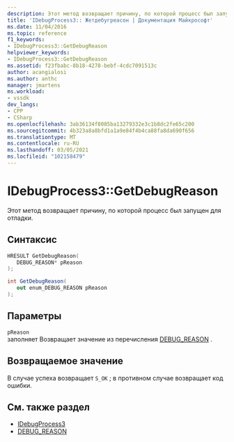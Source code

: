 ```yaml
---
description: Этот метод возвращает причину, по которой процесс был запущен для отладки.
title: 'IDebugProcess3:: Жетдебугреасон | Документация Майкрософт'
ms.date: 11/04/2016
ms.topic: reference
f1_keywords:
- IDebugProcess3::GetDebugReason
helpviewer_keywords:
- IDebugProcess3::GetDebugReason
ms.assetid: f23fbabc-8b18-4278-bebf-4cdc7091513c
author: acangialosi
ms.author: anthc
manager: jmartens
ms.workload:
- vssdk
dev_langs:
- CPP
- CSharp
ms.openlocfilehash: 3ab36134f8085ba13279332e3c1b8dc2fe65c200
ms.sourcegitcommit: 4b323a8a8bfd1a1a9e84f4b4ca88fa8da690f656
ms.translationtype: MT
ms.contentlocale: ru-RU
ms.lasthandoff: 03/05/2021
ms.locfileid: "102158479"
---
```

# <a name="idebugprocess3getdebugreason"></a>IDebugProcess3::GetDebugReason
Этот метод возвращает причину, по которой процесс был запущен для отладки.

## <a name="syntax"></a>Синтаксис

```cpp
HRESULT GetDebugReason(
   DEBUG_REASON* pReason
);
```

```csharp
int GetDebugReason(
   out enum_DEBUG_REASON pReason
);
```

## <a name="parameters"></a>Параметры
`pReason`\
заполняет Возвращает значение из перечисления [DEBUG_REASON](../../../extensibility/debugger/reference/debug-reason.md) .

## <a name="return-value"></a>Возвращаемое значение
 В случае успеха возвращает `S_OK` ; в противном случае возвращает код ошибки.

## <a name="see-also"></a>См. также раздел
- [IDebugProcess3](../../../extensibility/debugger/reference/idebugprocess3.md)
- [DEBUG_REASON](../../../extensibility/debugger/reference/debug-reason.md)
